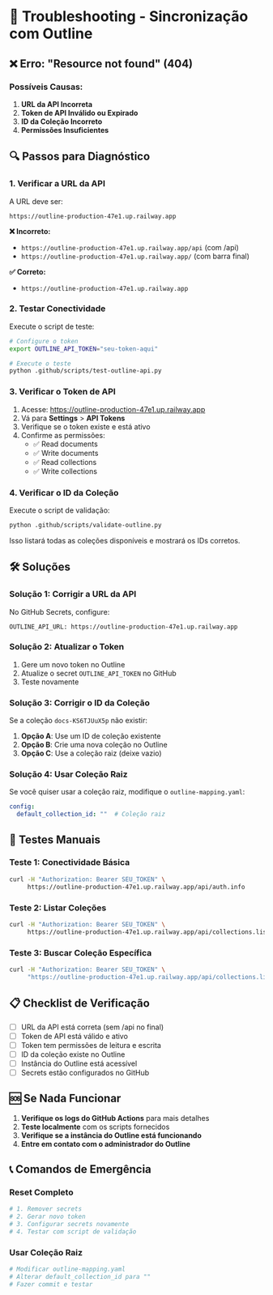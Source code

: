 # 🔧 Troubleshooting - Sincronização com Outline

## ❌ Erro: "Resource not found" (404)

### Possíveis Causas:

1. **URL da API Incorreta**
2. **Token de API Inválido ou Expirado**
3. **ID da Coleção Incorreto**
4. **Permissões Insuficientes**

## 🔍 Passos para Diagnóstico

### 1. Verificar a URL da API

A URL deve ser:
```
https://outline-production-47e1.up.railway.app
```

**❌ Incorreto:**
- `https://outline-production-47e1.up.railway.app/api` (com /api)
- `https://outline-production-47e1.up.railway.app/` (com barra final)

**✅ Correto:**
- `https://outline-production-47e1.up.railway.app`

### 2. Testar Conectividade

Execute o script de teste:

```bash
# Configure o token
export OUTLINE_API_TOKEN="seu-token-aqui"

# Execute o teste
python .github/scripts/test-outline-api.py
```

### 3. Verificar o Token de API

1. Acesse: https://outline-production-47e1.up.railway.app
2. Vá para **Settings** > **API Tokens**
3. Verifique se o token existe e está ativo
4. Confirme as permissões:
   - ✅ Read documents
   - ✅ Write documents
   - ✅ Read collections
   - ✅ Write collections

### 4. Verificar o ID da Coleção

Execute o script de validação:

```bash
python .github/scripts/validate-outline.py
```

Isso listará todas as coleções disponíveis e mostrará os IDs corretos.

## 🛠️ Soluções

### Solução 1: Corrigir a URL da API

No GitHub Secrets, configure:
```
OUTLINE_API_URL: https://outline-production-47e1.up.railway.app
```

### Solução 2: Atualizar o Token

1. Gere um novo token no Outline
2. Atualize o secret `OUTLINE_API_TOKEN` no GitHub
3. Teste novamente

### Solução 3: Corrigir o ID da Coleção

Se a coleção `docs-KS6TJUuX5p` não existir:

1. **Opção A**: Use um ID de coleção existente
2. **Opção B**: Crie uma nova coleção no Outline
3. **Opção C**: Use a coleção raiz (deixe vazio)

### Solução 4: Usar Coleção Raiz

Se você quiser usar a coleção raiz, modifique o `outline-mapping.yaml`:

```yaml
config:
  default_collection_id: ""  # Coleção raiz
```

## 🧪 Testes Manuais

### Teste 1: Conectividade Básica

```bash
curl -H "Authorization: Bearer SEU_TOKEN" \
     https://outline-production-47e1.up.railway.app/api/auth.info
```

### Teste 2: Listar Coleções

```bash
curl -H "Authorization: Bearer SEU_TOKEN" \
     https://outline-production-47e1.up.railway.app/api/collections.list
```

### Teste 3: Buscar Coleção Específica

```bash
curl -H "Authorization: Bearer SEU_TOKEN" \
     "https://outline-production-47e1.up.railway.app/api/collections.list?query=docs"
```

## 📋 Checklist de Verificação

- [ ] URL da API está correta (sem /api no final)
- [ ] Token de API está válido e ativo
- [ ] Token tem permissões de leitura e escrita
- [ ] ID da coleção existe no Outline
- [ ] Instância do Outline está acessível
- [ ] Secrets estão configurados no GitHub

## 🆘 Se Nada Funcionar

1. **Verifique os logs do GitHub Actions** para mais detalhes
2. **Teste localmente** com os scripts fornecidos
3. **Verifique se a instância do Outline está funcionando**
4. **Entre em contato com o administrador do Outline**

## 📞 Comandos de Emergência

### Reset Completo

```bash
# 1. Remover secrets
# 2. Gerar novo token
# 3. Configurar secrets novamente
# 4. Testar com script de validação
```

### Usar Coleção Raiz

```bash
# Modificar outline-mapping.yaml
# Alterar default_collection_id para ""
# Fazer commit e testar
```

